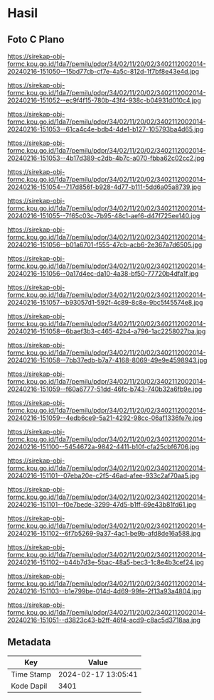 # Hasil

## Foto C Plano

https://sirekap-obj-formc.kpu.go.id/1da7/pemilu/pdpr/34/02/11/20/02/3402112002014-20240216-151050--15bd77cb-cf7e-4a5c-812d-1f7bf8e43e4d.jpg

https://sirekap-obj-formc.kpu.go.id/1da7/pemilu/pdpr/34/02/11/20/02/3402112002014-20240216-151052--ec9f4f15-780b-43f4-938c-b04931d010c4.jpg

https://sirekap-obj-formc.kpu.go.id/1da7/pemilu/pdpr/34/02/11/20/02/3402112002014-20240216-151053--61ca4c4e-bdb4-4de1-b127-105793ba4d65.jpg

https://sirekap-obj-formc.kpu.go.id/1da7/pemilu/pdpr/34/02/11/20/02/3402112002014-20240216-151053--4b17d389-c2db-4b7c-a070-fbba62c02cc2.jpg

https://sirekap-obj-formc.kpu.go.id/1da7/pemilu/pdpr/34/02/11/20/02/3402112002014-20240216-151054--717d856f-b928-4d77-b111-5dd6a05a8739.jpg

https://sirekap-obj-formc.kpu.go.id/1da7/pemilu/pdpr/34/02/11/20/02/3402112002014-20240216-151055--7f65c03c-7b95-48c1-aef6-d47f725ee140.jpg

https://sirekap-obj-formc.kpu.go.id/1da7/pemilu/pdpr/34/02/11/20/02/3402112002014-20240216-151056--b01a6701-f555-47cb-acb6-2e367a7d6505.jpg

https://sirekap-obj-formc.kpu.go.id/1da7/pemilu/pdpr/34/02/11/20/02/3402112002014-20240216-151056--0a17d4ec-da10-4a38-bf50-77720b4dfa1f.jpg

https://sirekap-obj-formc.kpu.go.id/1da7/pemilu/pdpr/34/02/11/20/02/3402112002014-20240216-151057--b93057d1-592f-4c89-8c8e-9bc5f45574e8.jpg

https://sirekap-obj-formc.kpu.go.id/1da7/pemilu/pdpr/34/02/11/20/02/3402112002014-20240216-151058--6baef3b3-c465-42b4-a796-1ac2258027ba.jpg

https://sirekap-obj-formc.kpu.go.id/1da7/pemilu/pdpr/34/02/11/20/02/3402112002014-20240216-151058--7bb37edb-b7a7-4168-8069-49e9e4598943.jpg

https://sirekap-obj-formc.kpu.go.id/1da7/pemilu/pdpr/34/02/11/20/02/3402112002014-20240216-151059--f60a6777-51dd-46fc-b743-740b32a6fb9e.jpg

https://sirekap-obj-formc.kpu.go.id/1da7/pemilu/pdpr/34/02/11/20/02/3402112002014-20240216-151059--4edb6ce9-5a21-4292-98cc-06af1336fe7e.jpg

https://sirekap-obj-formc.kpu.go.id/1da7/pemilu/pdpr/34/02/11/20/02/3402112002014-20240216-151100--5454672a-9842-4411-b10f-cfa25cbf6706.jpg

https://sirekap-obj-formc.kpu.go.id/1da7/pemilu/pdpr/34/02/11/20/02/3402112002014-20240216-151101--07eba20e-c2f5-46ad-afee-933c2af70aa5.jpg

https://sirekap-obj-formc.kpu.go.id/1da7/pemilu/pdpr/34/02/11/20/02/3402112002014-20240216-151101--f0e7bede-3299-47d5-b1ff-69e43b81fd61.jpg

https://sirekap-obj-formc.kpu.go.id/1da7/pemilu/pdpr/34/02/11/20/02/3402112002014-20240216-151102--6f7b5269-9a37-4ac1-be9b-afd8de16a588.jpg

https://sirekap-obj-formc.kpu.go.id/1da7/pemilu/pdpr/34/02/11/20/02/3402112002014-20240216-151102--b44b7d3e-5bac-48a5-bec3-1c8e4b3cef24.jpg

https://sirekap-obj-formc.kpu.go.id/1da7/pemilu/pdpr/34/02/11/20/02/3402112002014-20240216-151103--b1e799be-014d-4d69-99fe-2f13a93a4804.jpg

https://sirekap-obj-formc.kpu.go.id/1da7/pemilu/pdpr/34/02/11/20/02/3402112002014-20240216-151051--d3823c43-b2ff-46f4-acd9-c8ac5d3718aa.jpg


## Metadata

| Key        | Value               |
| ---------- | ------------------- |
| Time Stamp | 2024-02-17 13:05:41 |
| Kode Dapil | 3401                |



